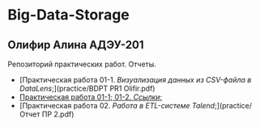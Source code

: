 # Big-Data-Storage
## Олифир Алина АДЭУ-201
Репозиторий практических работ. Отчеты.
- [Практическая работа 01-1. *Визуализация данных из CSV-файла в DataLens*;](practice/BDPT PR1 Olifir.pdf)
- [Практическая работа 01-1; 01-2. *Ссылки*;](practice/links.md)
- [Практическая работа 02. *Работа в ETL-системе Talend*;](practice/Отчет ПР 2.pdf)
